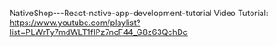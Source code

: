 NativeShop---React-native-app-development-tutorial
Video Tutorial: https://www.youtube.com/playlist?list=PLWrTy7mdWLT1fIPz7ncF44_G8z63QchDc
